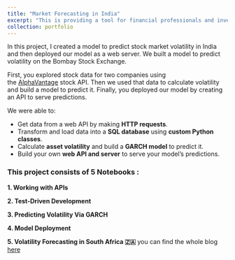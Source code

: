 ```yaml
---
title: "Market Forecasting in India"
excerpt: "This is providing a tool for financial professionals and investors to predict and manage stock market volatility in the Indian market. By creating a model to forecast volatility, individuals and organizations can make more informed investment decisions and potentially reduce the financial risks associated with market fluctuations. This can be particularly valuable for traders, portfolio managers, and investors looking to optimize their strategies and minimize losses.<br/><img src='/images/CBOE Volatility Index.jpeg'>"
collection: portfolio
---
```

In this project, I created a model to predict stock market volatility in India and then deployed our model as a web server.
We built a model to predict volatility on the Bombay Stock Exchange.

First, you explored stock data for two companies using the [AlphaVantage](https://www.alphavantage.co/) stock API. Then we used that data to calculate volatility and build a model to predict it. Finally, you deployed our model by creating an API to serve predictions.

We were able to:
- Get data from a web API by making **HTTP requests**.
- Transform and load data into a **SQL database** using **custom Python classes**.
- Calculate **asset volatility** and build a **GARCH model** to predict it.
- Build your own **web API and server** to serve your model’s predictions.

### This project consists of 5 Notebooks :

**1. Working with APIs**

**2. Test-Driven Development**

**3. Predicting Volatility Via GARCH**

**4. Model Deployment**

**5. Volatility Forecasting in South Africa 🇿🇦**
you can  find the whole blog [here](https://www.notion.so/Project_8-2d74b5a866694242911cf00c7ca4b759)
